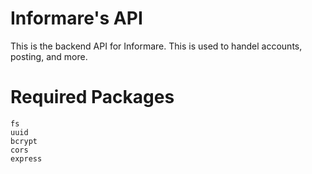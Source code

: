 # Informare's API
This is the backend API for Informare. This is used to handel accounts, posting, and more.

# Required Packages
```
fs
uuid
bcrypt
cors
express
```
